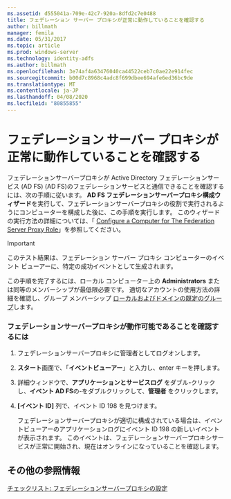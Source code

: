 ```yaml
---
ms.assetid: d555041a-709e-42c7-920a-8dfd2c7e0488
title: フェデレーション サーバー プロキシが正常に動作していることを確認する
author: billmath
manager: femila
ms.date: 05/31/2017
ms.topic: article
ms.prod: windows-server
ms.technology: identity-adfs
ms.author: billmath
ms.openlocfilehash: 3e74af4a63476040ca44522ceb7c0ae22e914fec
ms.sourcegitcommit: b00d7c8968c4adc8f699dbee694afe6ed36bc9de
ms.translationtype: MT
ms.contentlocale: ja-JP
ms.lasthandoff: 04/08/2020
ms.locfileid: "80855855"
---
```

# <a name="verify-that-a-federation-server-proxy-is-operational"></a>フェデレーション サーバー プロキシが正常に動作していることを確認する


フェデレーションサーバープロキシが Active Directory フェデレーションサービス (AD FS) \(AD FS\)のフェデレーションサービスと通信できることを確認するには、次の手順に従います。 **AD FS フェデレーションサーバープロキシ構成ウィザード**を実行して、フェデレーションサーバープロキシの役割で実行されるようにコンピューターを構成した後に、この手順を実行します。 このウィザードの実行方法の詳細については、「 [Configure a Computer for The Federation Server Proxy Role](Configure-a-Computer-for-the-Federation-Server-Proxy-Role.md)」を参照してください。  
  
> [!IMPORTANT]  
> このテスト結果は、フェデレーション サーバー プロキシ コンピューターのイベント ビューアーに、特定の成功イベントとして生成されます。  
  
この手順を完了するには、ローカル コンピューター上の **Administrators** または同等のメンバーシップが最低限必要です。  適切なアカウントの使用方法の詳細を確認し、グループ メンバーシップ [ローカルおよびドメインの既定のグループ](https://go.microsoft.com/fwlink/?LinkId=83477)します。   
  
### <a name="to-verify-that-a-federation-server-proxy-is-operational"></a>フェデレーションサーバープロキシが動作可能であることを確認するには  
  
1.  フェデレーションサーバープロキシに管理者としてログオンします。  
  
2.  **スタート**画面で、「**イベントビューアー**」と入力し、enter キーを押します。  
  
3.  詳細ウィンドウで、**アプリケーションとサービスログ** をダブル\-クリックし、**イベント AD FS**の\-をダブルクリックして、**管理者** をクリックします。  
  
4.  **[イベント ID]** 列で、イベント ID 198 を見つけます。  
  
    フェデレーションサーバープロキシが適切に構成されている場合は、イベントビューアーのアプリケーションログにイベント ID 198 の新しいイベントが表示されます。 このイベントは、フェデレーションサーバープロキシサービスが正常に開始され、現在はオンラインになっていることを確認します。  
  
## <a name="additional-references"></a>その他の参照情報  
[チェックリスト: フェデレーションサーバープロキシの設定](Checklist--Setting-Up-a-Federation-Server-Proxy.md)  
  

